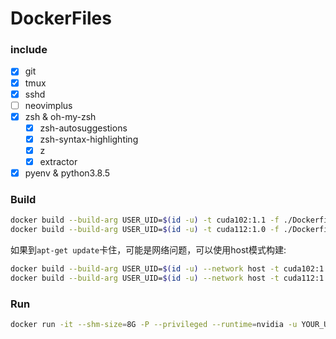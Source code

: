 # DockerFiles

### include

- [x] git
- [x] tmux
- [x] sshd
- [ ] neovimplus
- [x] zsh & oh-my-zsh
  - [x] zsh-autosuggestions
  - [x] zsh-syntax-highlighting
  - [x] z
  - [x] extractor
- [x] pyenv & python3.8.5

### Build

```sh
docker build --build-arg USER_UID=$(id -u) -t cuda102:1.1 -f ./Dockerfile-cuda102 .
docker build --build-arg USER_UID=$(id -u) -t cuda112:1.0 -f ./Dockerfile-cuda112 .
```

如果到`apt-get update`卡住，可能是网络问题，可以使用host模式构建:

```sh
docker build --build-arg USER_UID=$(id -u) --network host -t cuda102:1.2 -f ./Dockerfile-cuda102 .
docker build --build-arg USER_UID=$(id -u) --network host -t cuda112:1.0 -f ./Dockerfile-cuda112 .
```

### Run

```sh
docker run -it --shm-size=8G -P --privileged --runtime=nvidia -u YOUR_UID --name "NAME" -v PATH_LOCAL:PATH_DOCKER cuda102:1.1 /bin/zsh
```
